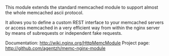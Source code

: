 <!---
    @title         Memc Nginx Module
    @creator       Yichun Zhang
    @created       2011-06-21 08:30 GMT
    @modifier      Yichun Zhang
    @modifier_link yichun-zhang
    @modified      2011-08-26 01:11 GMT
    @changes       3
--->

This module extends the standard memcached module  to support almost the whole
memcached ascii protocol.

It allows you to define a custom REST interface to your memcached servers or
access memcached in a very efficient way from within the nginx server by means
of subrequests or independent fake requests. 

Documentation: http://wiki.nginx.org/HttpMemcModule
Project page: http://github.com/agentzh/memc-nginx-module
